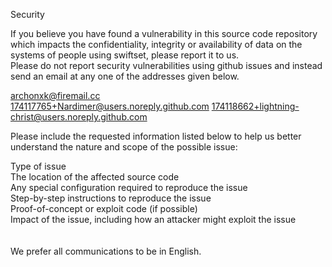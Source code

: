 Security

If you believe you have found a vulnerability in this source code repository which impacts the confidentiality, integrity or availability of data on the systems of people using swiftset, please report it to us.<br>
Please do not report security vulnerabilities using github issues and instead send an email at any one of the addresses given below.

archonxk@firemail.cc <br>
174117765+Nardimer@users.noreply.github.com
174118662+lightning-christ@users.noreply.github.com

Please include the requested information listed below to help us better understand the nature and scope of the possible issue:

Type of issue <br>
The location of the affected source code <br>
Any special configuration required to reproduce the issue <br>
Step-by-step instructions to reproduce the issue <br>
Proof-of-concept or exploit code (if possible) <br>
Impact of the issue, including how an attacker might exploit the issue <br>
 <br><br>
We prefer all communications to be in English.
